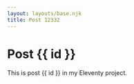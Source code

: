 ```yaml
---
layout: layouts/base.njk
title: Post 12332
---
```


# Post {{ id }}

This is post {{ id }} in my Eleventy project.
